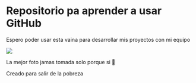 # Repositorio pa aprender a usar GitHub

Espero poder usar esta vaina para desarrollar mis proyectos con mi equipo

![](https://imgur.com/3ASyvB8.jpg)

La mejor foto jamas tomada solo porque si 💙

Creado para salir de la pobreza